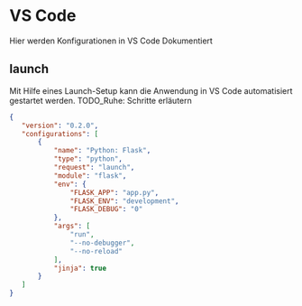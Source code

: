 # VS Code

Hier werden Konfigurationen in VS Code Dokumentiert

## launch

Mit Hilfe eines Launch-Setup kann die Anwendung in VS Code automatisiert gestartet werden.
TODO_Ruhe: Schritte erläutern

 ```JSON
 {
    "version": "0.2.0",
    "configurations": [
        {
            "name": "Python: Flask",
            "type": "python",
            "request": "launch",
            "module": "flask",
            "env": {
                "FLASK_APP": "app.py",
                "FLASK_ENV": "development",
                "FLASK_DEBUG": "0"
            },
            "args": [
                "run",
                "--no-debugger",
                "--no-reload"
            ],
            "jinja": true
        }
    ]
}
 ```
